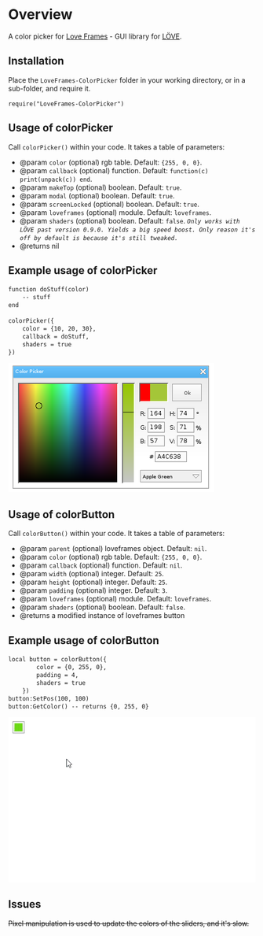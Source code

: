 # Overview
A color picker for [Love Frames](https://github.com/NikolaiResokav/LoveFrames) - GUI library for [LÖVE](http://www.love2d.org).

## Installation
Place the ``LoveFrames-ColorPicker`` folder in your working directory, or in a sub-folder, and require it.

	require("LoveFrames-ColorPicker")


## Usage of colorPicker
Call ``colorPicker()`` within your code. It takes a table of parameters:

* @param ``color`` (optional) rgb table. Default: ``{255, 0, 0}``.
* @param ``callback`` (optional) function. Default: ``function(c) print(unpack(c)) end``.
* @param ``makeTop`` (optional) boolean. Default: ``true``.
* @param ``modal`` (optional) boolean. Default: ``true``.
* @param ``screenLocked`` (optional) boolean. Default: ``true``.
* @param ``loveframes`` (optional) module. Default: ``loveframes``.
* @param ``shaders`` (optional) boolean. Default: ``false``. *``Only works with LÖVE past version 0.9.0. Yields a big speed boost. Only reason it's off by default is because it's still tweaked.``*
* @returns nil

## Example usage of colorPicker
	function doStuff(color)
		-- stuff
	end

	colorPicker({
		color = {10, 20, 30},
		callback = doStuff,
		shaders = true
	})

![Screenshot](colorPicker.png)


## Usage of colorButton
Call ``colorButton()`` within your code. It takes a table of parameters:

* @param ``parent`` (optional) loveframes object. Default: ``nil``.
* @param ``color`` (optional) rgb table. Default: ``{255, 0, 0}``.
* @param ``callback`` (optional) function. Default: ``nil``.
* @param ``width`` (optional) integer. Default: ``25``.
* @param ``height`` (optional) integer. Default: ``25``.
* @param ``padding`` (optional) integer. Default: ``3``.
* @param ``loveframes`` (optional) module. Default: ``loveframes``.
* @param ``shaders`` (optional) boolean. Default: ``false``.
* @returns a modified instance of loveframes button

## Example usage of colorButton
	local button = colorButton({
			color = {0, 255, 0},
			padding = 4,
			shaders = true
		})
	button:SetPos(100, 100)
	button:GetColor() -- returns {0, 255, 0}

![Screenshot](colorButton.gif)


## Issues
~~Pixel manipulation is used to update the colors of the sliders, and it's slow.~~